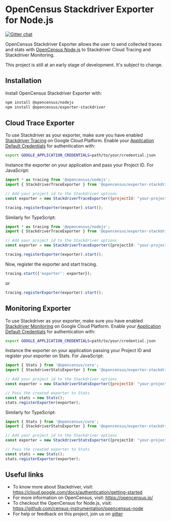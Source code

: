 # OpenCensus Stackdriver Exporter for Node.js
[![Gitter chat][gitter-image]][gitter-url]

OpenCensus Stackdriver Exporter allows the user to send collected traces and stats with [OpenCensus Node.js](https://github.com/census-instrumentation/opencensus-node) to Stackdriver Cloud Tracing and Stackdriver Monitoring.

This project is still at an early stage of development. It's subject to change.

## Installation

Install OpenCensus Stackdriver Exporter with:
```bash
npm install @opencensus/nodejs
npm install @opencensus/exporter-stackdriver
```

## Cloud Trace Exporter

To use Stackdriver as your exporter, make sure you have enabled [Stackdriver Tracing](https://cloud.google.com/trace/docs/quickstart) on Google Cloud Platform. Enable your [Application Default Credentials](https://cloud.google.com/docs/authentication/getting-started) for authentication with:

```bash
export GOOGLE_APPLICATION_CREDENTIALS=path/to/your/credential.json
```

Instance the exporter on your application and pass your Project ID. For JavaScript:

```javascript
import * as tracing from '@opencensus/nodejs';
import { StackdriverTraceExporter } from '@opencensus/exporter-stackdriver';

// Add your project id to the Stackdriver options
const exporter = new StackdriverTraceExporter({projectId: "your-project-id"});

tracing.registerExporter(exporter).start();
```

Similarly for TypeScript:

```typescript
import * as tracing from '@opencensus/nodejs';
import { StackdriverTraceExporter } from '@opencensus/exporter-stackdriver';

// Add your project id to the Stackdriver options
const exporter = new StackdriverTraceExporter({projectId: "your-project-id"});

tracing.registerExporter(exporter).start();
```

Now, register the exporter and start tracing.

```javascript
tracing.start({'exporter': exporter});
```

or

```javascript
tracing.registerExporter(exporter).start();
```

## Monitoring Exporter

To use Stackdriver as your exporter, make sure you have enabled [Stackdriver Monitoring](https://cloud.google.com/monitoring/docs/quickstart) on Google Cloud Platform. Enable your [Application Default Credentials](https://cloud.google.com/docs/authentication/getting-started) for authentication with:

```bash
export GOOGLE_APPLICATION_CREDENTIALS=path/to/your/credential.json
```

Instance the exporter on your application passing your Project ID and register your exporter on Stats. For JavaScript:

```javascript
import { Stats } from '@opencensus/core';
import { StackdriverStatsExporter } from '@opencensus/exporter-stackdriver';

// Add your project id to the Stackdriver options
const exporter = new StackdriverStatsExporter({projectId: "your-project-id"});

// Pass the created exporter to Stats
const stats = new Stats();
stats.registerExporter(exporter);
```

Similarly for TypeScript:

```typescript
import { Stats } from '@opencensus/core';
import { StackdriverStatsExporter } from '@opencensus/exporter-stackdriver';

// Add your project id to the Stackdriver options
const exporter = new StackdriverStatsExporter({projectId: "your-project-id"});

// Pass the created exporter to Stats
const stats = new Stats();
stats.registerExporter(exporter);
```

## Useful links
- To know more about Stackdriver, visit: <https://cloud.google.com/docs/authentication/getting-started>
- For more information on OpenCensus, visit: <https://opencensus.io/>
- To checkout the OpenCensus for Node.js, visit: <https://github.com/census-instrumentation/opencensus-node>
- For help or feedback on this project, join us on [gitter](https://gitter.im/census-instrumentation/Lobby)

[gitter-image]: https://badges.gitter.im/census-instrumentation/lobby.svg
[gitter-url]: https://gitter.im/census-instrumentation/lobby?utm_source=badge&utm_medium=badge&utm_campaign=pr-badge&utm_content=badge
